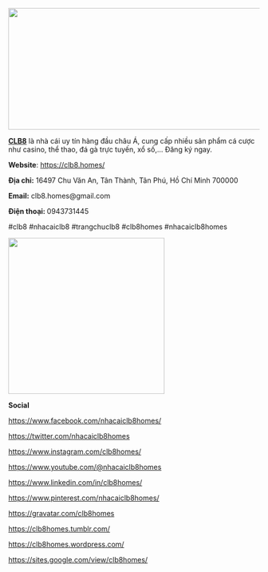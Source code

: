 <p><strong><img src="https://scontent.fsgn2-4.fna.fbcdn.net/v/t39.30808-6/460575369_122099187140534066_2017598484196751800_n.jpg?_nc_cat=101&amp;ccb=1-7&amp;_nc_sid=cc71e4&amp;_nc_ohc=7VAdmlk9JjcQ7kNvgFMV0an&amp;_nc_ht=scontent.fsgn2-4.fna&amp;_nc_gid=ATUPSxjraJpJdhjXO_vhpbQ&amp;oh=00_AYATIJMViMzhKoNhg9k7_qJiU3WtQ7qDbrj1wQQcF3ZLZA&amp;oe=66F29B27" alt="" width="733" height="244" /></strong></p>
<p><a href="https://clb8.homes/"><strong>CLB8</strong></a>&nbsp;l&agrave; nh&agrave; c&aacute;i uy t&iacute;n h&agrave;ng đầu ch&acirc;u &Aacute;, cung cấp nhiều sản phẩm c&aacute; cược như casino, thể thao, đ&aacute; g&agrave; trực tuyến, xổ số,... Đăng k&yacute; ngay.</p>
<p><strong>Website</strong>:&nbsp;<a href="https://clb8.homes/">https://clb8.homes/</a></p>
<p><strong>Địa chỉ:</strong>&nbsp;16497 Chu Văn An, T&acirc;n Th&agrave;nh, T&acirc;n Ph&uacute;, Hồ Ch&iacute; Minh 700000</p>
<p><strong>Email:</strong>&nbsp;clb8.homes@gmail.com</p>
<p><strong>Điện thoại:&nbsp;</strong>0943731445</p>
<p>#clb8 #nhacaiclb8 #trangchuclb8 #clb8homes #nhacaiclb8homes&nbsp;</p>
<p><img src="https://scontent.fsgn2-6.fna.fbcdn.net/v/t39.30808-6/460530774_122099187428534066_8353825034054365346_n.jpg?_nc_cat=111&amp;ccb=1-7&amp;_nc_sid=6ee11a&amp;_nc_ohc=vol9B3MTS-oQ7kNvgGpH6kL&amp;_nc_ht=scontent.fsgn2-6.fna&amp;_nc_gid=A5GHJPW3Rw9Pesihy_fc2AY&amp;oh=00_AYBnHw3xxXLKd65U1RW8FtWOUf9EZS5cP2H1zd1FB1DkyA&amp;oe=66F2BD26" alt="" width="313" height="313" /></p>
<p><strong>Social</strong></p>
<p><a href="https://www.facebook.com/nhacaiclb8homes/">https://www.facebook.com/nhacaiclb8homes/</a></p>
<p><a href="https://twitter.com/nhacaiclb8homes">https://twitter.com/nhacaiclb8homes</a></p>
<p><a href="https://www.instagram.com/clb8homes/">https://www.instagram.com/clb8homes/</a></p>
<p><a href="https://www.youtube.com/@nhacaiclb8homes">https://www.youtube.com/@nhacaiclb8homes</a></p>
<p><a href="https://www.linkedin.com/in/clb8homes/">https://www.linkedin.com/in/clb8homes/</a></p>
<p><a href="https://www.pinterest.com/nhacaiclb8homes/">https://www.pinterest.com/nhacaiclb8homes/</a></p>
<p><a href="https://gravatar.com/clb8homes">https://gravatar.com/clb8homes</a></p>
<p><a href="https://clb8homes.tumblr.com/">https://clb8homes.tumblr.com/</a></p>
<p><a href="https://clb8homes.wordpress.com/">https://clb8homes.wordpress.com/</a></p>
<p><a href="https://sites.google.com/view/clb8homes/home">https://sites.google.com/view/clb8homes/</a></p>
<p>&nbsp;</p>